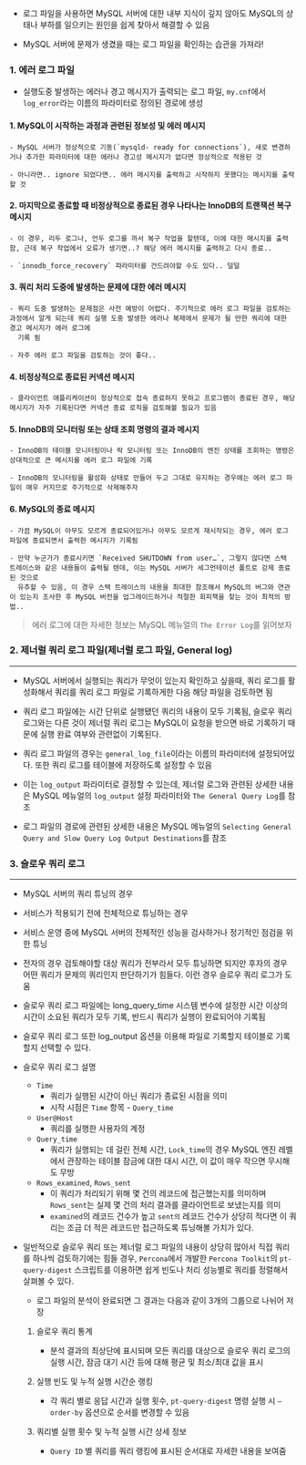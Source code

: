 - 로그 파일을 사용하면 MySQL 서버에 대한 내부 지식이 깊지 않아도 MySQL의 상태나 부하를 일으키는 원인을 쉽게 찾아서 해결할 수 있음

- MySQL 서버에 문제가 생겼을 때는 로그 파일을 확인하는 습관을 가져라!

### 1. 에러 로그 파일

- 실행도중 발생하는 에러나 경고 메시지가 출력되는 로그 파일, `my.cnf`에서 `log_error`라는 이름의 파라미터로 정의된 경로에 생성

#### 1. MySQL이 시작하는 과정과 관련된 정보성 및 에러 메시지

    - MySQL 서버가 정상적으로 기동(`mysqld- ready for connections`), 새로 변경하거나 추가한 파라미터에 대한 에러나 경고성 메시지가 없다면 정상적으로 적용된 것

    - 아니라면.. ignore 되었다면.. 에러 메시지를 출력하고 시작하지 못했다는 메시지를 출력할 것

#### 2. 마지막으로 종료할 때 비정상적으로 종료된 경우 나타나는 InnoDB의 트랜잭션 복구 메시지

    - 이 경우, 리두 로그나, 언두 로그를 까서 복구 작업을 할텐데, 이에 대한 메시지를 출력함, 근데 복구 작업에서 오류가 생기면..? 해당 에러 메시지를 출력하고 다시 종료..

    - `innodb_force_recovery` 파라미터를 건드려야할 수도 있다.. 덜덜

#### 3. 쿼리 처리 도중에 발생하는 문제에 대한 에러 메시지

    - 쿼리 도중 발생하는 문제점은 사전 예방이 어렵다. 주기적으로 에러 로그 파일을 검토하는 과정에서 알게 되는데 쿼리 실행 도중 발생한 에러나 복제에서 문제가 될 만한 쿼리에 대한 경고 메시지가 에러 로그에
      기록 됨

    - 자주 에러 로그 파일을 검토하는 것이 좋다..

#### 4. 비정상적으로 종료된 커넥션 메시지

    - 클라이언트 애플리케이션이 정상적으로 접속 종료하지 못하고 프로그램이 종료된 경우, 해당 메시지가 자주 기록된다면 커넥션 종료 로직을 검토해볼 필요가 있음

#### 5. InnoDB의 모니터링 또는 상태 조회 명령의 결과 메시지

    - InnoDB의 테이블 모니터링이나 락 모니터링 또는 InnoDB의 엔진 상태를 조회하는 명령은 상대적으로 큰 메시지를 에러 로그 파일에 기록

    - InnoDB의 모니터링을 활성화 상태로 만들어 두고 그대로 유지하는 경우에는 에러 로그 파일이 매우 커지므로 주기적으로 삭제해주자

#### 6. MySQL의 종료 메시지

    - 가끔 MySQL이 아무도 모르게 종료되어있거나 아무도 모르게 재시작되는 경우, 에러 로그 파일에 종료되면서 출력한 메시지가 기록됨

    - 만약 누군가가 종료시키면 `Received SHUTDOWN from user…`, 그렇지 않다면 스택 트레이스와 같은 내용들이 출력될 텐데, 이는 MySQL 서버가 세그먼테이션 폴트로 강제 종료된 것으로
      유추할 수 있음, 이 경우 스택 트레이스의 내용을 최대한 참조해서 MySQL의 버그와 연관이 있는지 조사한 후 MySQL 버전을 업그레이드하거나 적절한 회피책을 찾는 것이 최적의 방법..

> 에러 로그에 대한 자세한 정보는 MySQL 메뉴얼의 `The Error Log`를 읽어보자

### 2. 제너럴 쿼리 로그 파일(제너럴 로그 파일, General log)

---

- MySQL 서버에서 실행되는 쿼리가 무엇이 있는지 확인하고 싶을때, 쿼리 로그를 활성화해서 쿼리를 쿼리 로그 파일로 기록하게한 다음 해당 파일을 검토하면 됨

- 쿼리 로그 파일에는 시간 단위로 실행됐던 쿼리의 내용이 모두 기록됨, 슬로우 쿼리 로그와는 다른 것이 제너럴 쿼리 로그는 MySQL이 요청을 받으면 바로 기록하기 때문에 실행 완료 여부와 관련없이 기록된다.

- 쿼리 로그 파일의 경우는 `general_log_file`이라는 이름의 파라미터에 설정되어있다. 또한 쿼리 로그를 테이블에 저장하도록 설정할 수 있음

- 이는 `log_output` 파라미터로 결정할 수 있는데, 제너럴 로그와 관련된 상세한 내용은 MySQL 메뉴얼의 `log_output` 설정 파라미터와 `The General Query Log`를 참조

- 로그 파일의 경로에 관련된 상세한 내용은 MySQL 메뉴얼의 `Selecting General Query and Slow Query Log Output Destinations`를 참조

### 3. 슬로우 쿼리 로그

---

- MySQL 서버의 쿼리 튜닝의 경우

- 서비스가 적용되기 전에 전체적으로 튜닝하는 경우

- 서비스 운영 중에 MySQL 서버의 전체적인 성능을 검사하거나 정기적인 점검을 위한 튜닝

- 전자의 경우 검토해야할 대상 쿼리가 전부라서 모두 튜닝하면 되지만 후자의 경우 어떤 쿼리가 문제의 쿼리인지 판단하기가 힘들다. 이런 경우 슬로우 쿼리 로그가 도움

- 슬로우 쿼리 로그 파일에는 long_query_time 시스템 변수에 설정한 시간 이상의 시간이 소요된 쿼리가 모두 기록, 반드시 쿼리가 실행이 완료되어야 기록됨

- 슬로우 쿼리 로그 또한 log_output 옵션을 이용해 파일로 기록할지 테이블로 기록할지 선택할 수 있다.

- 슬로우 쿼리 로그 설명
    - `Time`
        - 쿼리가 실행된 시간이 아닌 쿼리가 종료된 시점을 의미
        - 시작 시점은 `Time` 항목 - `Query_time`
    - `User@Host`
        - 쿼리를 실행한 사용자의 계정
    - `Query_time`
        - 쿼리가 실행되는 데 걸린 전체 시간, `Lock_time`의 경우 MySQL 엔진 레벨에서 관장하는 테이블 잠금에 대한 대시 시간, 이 값이 매우 작으면 무시해도 무방
    - `Rows_examined`, `Rows_sent`
        - 이 쿼리가 처리되기 위해 몇 건의 레코드에 접근했는지를 의미하며 `Rows_sent`는 실제 몇 건의 처리 결과를 클라이언트로 보냈는지를 의미
        - `examined`의 레코드 건수가 높고 `sent의` 레코드 건수가 상당히 적다면 이 쿼리는 조금 더 적은 레코드만 접근하도록 튜닝해볼 가치가 있다.

- 일반적으로 슬로우 쿼리 또는 제너럴 로그 파일의 내용이 상당히 많아서 직접 쿼리를 하나씩 검토하기에는 힘들 경우, `Percona`에서 개발한 `Percona Toolkit`의 `pt-query-digest`
  스크립트를 이용하면 쉽게 빈도나 처리 성능별로 쿼리를 정렬해서 살펴볼 수 있다.

    - 로그 파일의 분석이 완료되면 그 결과는 다음과 같이 3개의 그룹으로 나뉘어 저장

    1. 슬로우 쿼리 통계

        - 분석 결과의 최상단에 표시되며 모든 쿼리를 대상으로 슬로우 쿼리 로그의 실행 시간, 잠금 대기 시간 등에 대해 평균 및 최소/최대 값을 표시

    2. 실행 빈도 및 누적 실행 시간순 랭킹

        - 각 쿼리 별로 응답 시간과 실행 횟수, `pt-query-digest` 명령 실행 시 `—order-by` 옵션으로 순서를 변경할 수 있음

    3. 쿼리별 실행 횟수 및 누적 실행 시간 상세 정보

        - `Query ID` 별 쿼리를 쿼리 랭킹에 표시된 순서대로 자세한 내용을 보여줌